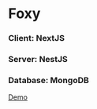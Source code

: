 # Foxy
### Client: NextJS
### Server: NestJS
### Database: MongoDB
[Demo](https://foxy-social.tk/ "Demo")